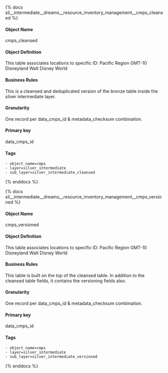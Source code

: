 {% docs sil__intermediate__dreams__resource_inventory_management__cmps_cleansed %}

#### Object Name
cmps_cleansed

#### Object Definition
This table associates locations to specific ID:
Pacific Region GMT-10
Disneyland
Walt Disney World

#### Business Rules
This is a cleansed and deduplicated version of the bronze table inside the silver intermediate layer.

#### Granularity
One record per data_cmps_id & metadata_checksum combination.

#### Primary key
data_cmps_id

#### Tags
    - object_name=cmps
    - layer=silver_intermediate
    - sub_layer=silver_intermediate_cleansed

{% enddocs %}

{% docs sil__intermediate__dreams__resource_inventory_management__cmps_versioned %}

#### Object Name
cmps_versioned

#### Object Definition
This table associates locations to specific ID:
Pacific Region GMT-10
Disneyland
Walt Disney World

#### Business Rules
This table is built on the top of the cleansed table. In addition to the cleansed table fields, it contains the versioning fields also.

#### Granularity
One record per data_cmps_id & metadata_checksum combination.

#### Primary key
data_cmps_id

#### Tags
    - object_name=cmps
    - layer=silver_intermediate
    - sub_layer=silver_intermediate_versioned

{% enddocs %}